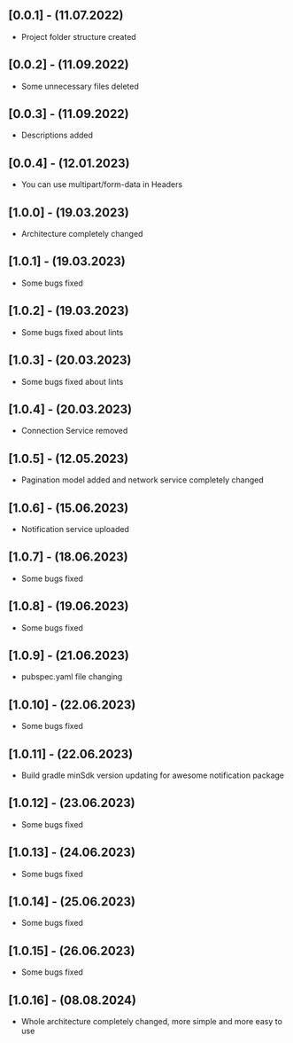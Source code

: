 ## [0.0.1] - (11.07.2022)

* Project folder structure created

## [0.0.2] - (11.09.2022)

* Some unnecessary files deleted

## [0.0.3] - (11.09.2022)

* Descriptions added

## [0.0.4] - (12.01.2023)

* You can use multipart/form-data in Headers

## [1.0.0] - (19.03.2023)

* Architecture completely changed

## [1.0.1] - (19.03.2023)

* Some bugs fixed

## [1.0.2] - (19.03.2023)

* Some bugs fixed about lints

## [1.0.3] - (20.03.2023)

* Some bugs fixed about lints

## [1.0.4] - (20.03.2023)

* Connection Service removed

## [1.0.5] - (12.05.2023)

* Pagination model added and network service completely changed

## [1.0.6] - (15.06.2023)

* Notification service uploaded

## [1.0.7] - (18.06.2023)

* Some bugs fixed

## [1.0.8] - (19.06.2023)

* Some bugs fixed

## [1.0.9] - (21.06.2023)

* pubspec.yaml file changing

## [1.0.10] - (22.06.2023)

* Some bugs fixed

## [1.0.11] - (22.06.2023)

* Build gradle minSdk version updating for awesome notification package

## [1.0.12] - (23.06.2023)

* Some bugs fixed

## [1.0.13] - (24.06.2023)

* Some bugs fixed

## [1.0.14] - (25.06.2023)

* Some bugs fixed

## [1.0.15] - (26.06.2023)

* Some bugs fixed

## [1.0.16] - (08.08.2024)

* Whole architecture completely changed, more simple and more easy to use
